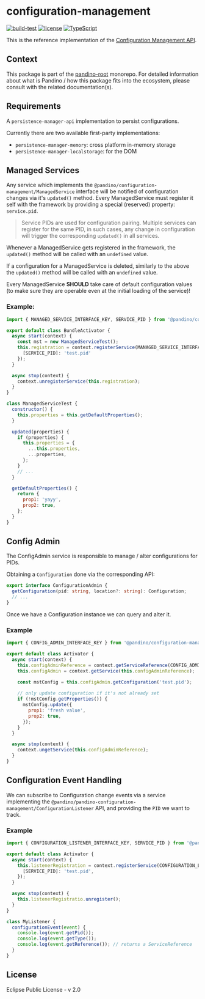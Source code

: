# configuration-management

[![build-test](https://github.com/BlackBeltTechnology/pandino/actions/workflows/build-test.yml/badge.svg)](https://github.com/BlackBeltTechnology/pandino/actions/workflows/build-test.yml)
[![license](https://img.shields.io/badge/license-EPL%20v2.0-blue.svg)](https://github.com/BlackBeltTechnology/pandino)
[![TypeScript](https://img.shields.io/badge/%3C%2F%3E-TypeScript-%230074c1.svg)](http://www.typescriptlang.org/)

This is the reference implementation of the [Configuration Management API](../configuration-management-api).

## Context

This package is part of the [pandino-root](https://github.com/BlackBeltTechnology/pandino) monorepo. For detailed
information about what is Pandino / how this package fits into the ecosystem, please consult with the related
documentation(s).

## Requirements

A `persistence-manager-api` implementation to persist configurations.

Currently there are two available first-party implementations:
- `persistence-manager-memory`: cross platform in-memory storage
- `persistence-manager-localstorage`: for the DOM

## Managed Services

Any service which implements the `@pandino/configuration-management/ManagedService` interface will be notified
of configuration changes via it's `updated()` method. Every ManagedService must register it self with the framework by
providing a special (reserved) property: `service.pid`.

> Service PIDs are used for configuration pairing. Multiple services can register for the same PID, in such cases, any
  change in configuration will trigger the corresponding `updated()` in all services.

Whenever a ManagedService gets registered in the framework, the `updated()` method will be called with an `undefined`
value.

If a configuration for a ManagedService is deleted, similarly to the above the `updated()` method will be called with an
`undefined` value.

Every ManagedService **SHOULD** take care of default configuration values (to make sure they are operable even at the
initial loading of the service)!

### Example:

```javascript
import { MANAGED_SERVICE_INTERFACE_KEY, SERVICE_PID } from '@pandino/configuration-management-api';

export default class BundleActivator {
  async start(context) {
    const mst = new ManagedServiceTest();
    this.registration = context.registerService(MANAGED_SERVICE_INTERFACE_KEY, mst, {
      [SERVICE_PID]: 'test.pid'
    });
  }

  async stop(context) {
    context.unregisterService(this.registration);
  }
}

class ManagedServiceTest {
  constructor() {
    this.properties = this.getDefaultProperties();
  }

  updated(properties) {
    if (properties) {
      this.properties = {
        ...this.properties,
        ...properties,
      };
    }
    // ...
  }

  getDefaultProperties() {
    return {
      prop1: 'yayy',
      prop2: true,
    };
  }
}
```

## Config Admin

The ConfigAdmin service is responsible to manage / alter configurations for PIDs.

Obtaining a `Configuration` done via the corresponding API:

```typescript
export interface ConfigurationAdmin {
  getConfiguration(pid: string, location?: string): Configuration;
  // ...
}
```

Once we have a Configuration instance we can query and alter it.

### Example

```javascript
import { CONFIG_ADMIN_INTERFACE_KEY } from '@pandino/configuration-management-api';

export default class Activator {
  async start(context) {
    this.configAdminReference = context.getServiceReference(CONFIG_ADMIN_INTERFACE_KEY);
    this.configAdmin = context.getService(this.configAdminReference);

    const mstConfig = this.configAdmin.getConfiguration('test.pid');
    
    // only update configuration if it's not already set
    if (!mstConfig.getProperties()) {
      mstConfig.update({
        prop1: 'fresh value',
        prop2: true,
      });
    }
  }

  async stop(context) {
    context.ungetService(this.configAdminReference);
  }
}
```
## Configuration Event Handling

We can subscribe to Configuration change events via a service implementing the `@pandino/pandino-configuration-management/ConfigurationListener`
API, and providing the `PID` we want to track.

### Example

```javascript
import { CONFIGURATION_LISTENER_INTERFACE_KEY, SERVICE_PID } from '@pandino/configuration-management-api';

export default class Activator {
  async start(context) {
    this.listenerRegistration = context.registerService(CONFIGURATION_LISTENER_INTERFACE_KEY, new MyListener(), {
      [SERVICE_PID]: 'test.pid',
    });
  }

  async stop(context) {
    this.listenerRegistratio.unregister();
  }
}

class MyListener {
  configurationEvent(event) {
    console.log(event.getPid());
    console.log(event.getType());
    console.log(event.getReference()); // returns a ServiceReference
  }
}
```

## License

Eclipse Public License - v 2.0
